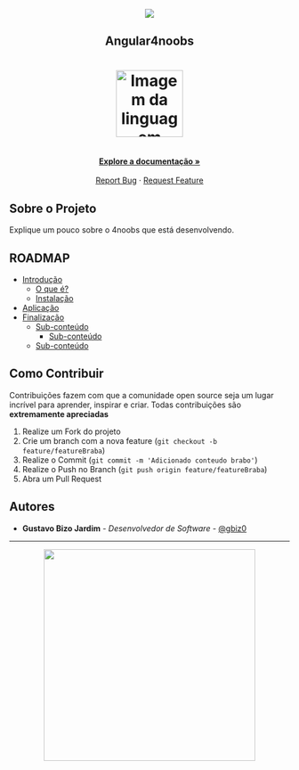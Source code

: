 <!-- Logo 4noobs -->

<p align="center">
  <a href="https://github.com/he4rt/4noobs" target="_blank">
    <img src="../.github/header_4noobs.svg">
  </a>
</p>

<!-- Title -->

<p align="center">
  <h2 align="center">Angular4noobs</h2>

  <h1 align="center"><img src="https://cdn.jsdelivr.net/gh/devicons/devicon/icons/angularjs/angularjs-original.svg" alt="Imagem da linguagem" width="120"></h1>
  
  <p align="center">
    <br />
    <a href="https://angular.io/"><strong>Explore a documentação »</strong></a>
    <br />
    <br />
    <a href="https://github.com/gbiz0/angular4noobs/issues">Report Bug</a>
    ·
    <a href="https://github.com/gbiz0/angular4noobs/issues">Request Feature</a>
  </p>
</p>
    
 <!-- ABOUT THE PROJECT -->

## Sobre o Projeto
Explique um pouco sobre o 4noobs que está desenvolvendo.

<!-- ROADMAP OF PROJECT -->

## ROADMAP

- [Introdução](link-primeira-parte)
  - [O que é?](link-sub-conteudo)
  - [Instalação](link-sub-conteudo)
- [Aplicação](link-segunda-parte)
- [Finalização](link-terceira-parte)
  - [Sub-conteúdo](link-sub-conteudo)
  	- [Sub-conteúdo](link-sub-conteudo)
  - [Sub-conteúdo](link-sub-conteudo)

<!-- CONTRIBUTING -->

## Como Contribuir

Contribuições fazem com que a comunidade open source seja um lugar incrível para aprender, inspirar e criar. Todas contribuições
são **extremamente apreciadas**

1. Realize um Fork do projeto
2. Crie um branch com a nova feature (`git checkout -b feature/featureBraba`)
3. Realize o Commit (`git commit -m 'Adicionado conteudo brabo'`)
4. Realize o Push no Branch (`git push origin feature/featureBraba`)
5. Abra um Pull Request

## Autores

- **Gustavo Bizo Jardim** - _Desenvolvedor de Software_ - [@gbiz0](https://twitter.com/gustavo_bizo)

---

<p align="center">
  <a href="https://github.com/he4rt/4noobs" target="_blank">
    <img src="../.github/footer_4noobs.svg" width="380">
  </a>
</p>